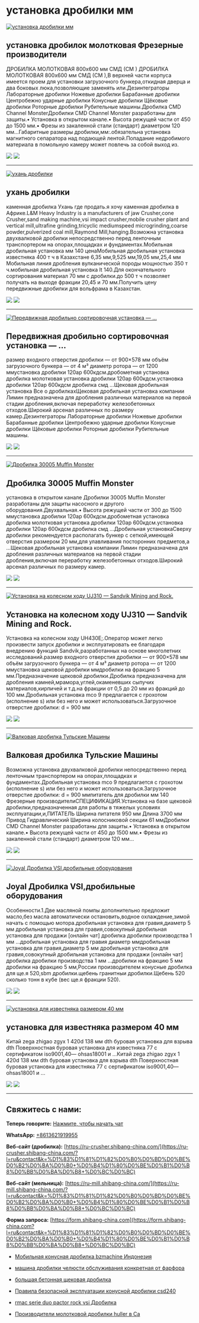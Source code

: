 # установка дробилки мм

<a href="https://swt.shibang-china.com/?l=ru&img&k=%D1%83%D1%81%D1%82%D0%B0%D0%BD%D0%BE%D0%B2%D0%BA%D0%B0+%D0%B4%D1%80%D0%BE%D0%B1%D0%B8%D0%BB%D0%BA%D0%B8+%D0%BC%D0%BC" target="_blank">![установка дробилки мм](http://static.shibang-china.com/all-800x300/1034.jpg)</a>

## установка дробилок молотковая Фрезерные производители
ДРОБИЛКА МОЛОТКОВАЯ 800x600 мм СМД (СМ ) ДРОБИЛКА МОЛОТКОВАЯ 800x600 мм СМД (СМ ),В верхней части корпуса имеется проем для установки загрузочного бункера,откидная дверца и два боковых люка,позволяющие заменять или.Дезинтеграторы Лабораторные дробилки Ножевые дробилки Барабанные дробилки Центробежно ударные дробилки Конусные дробилки Щёковые дробилки Роторные дробилки Рубительные машины.Дробилка CMD Channel MonsterДробилки CMD Channel Monster разработаны для защиты.• Установка в открытом канале.• Высота режущей части от 450 до 1500 мм.• Фрезы из закаленной стали (стандарт) диаметром 120 мм…Габаритные размеры дробилки,мм:.обязательна установка магнитного сепаратора над подающей лентой.Попадание недробимого материала в помольную камеру может повлечь за собой выход из.


<a href="https://whatsapp.shibangsoft.com/WhatsApp.php" target="_blank" title="WhatsApp">![](http://static.shibang-china.com/icon/whatsapp.png)</a> <a href="https://swt.shibang-china.com/?l=ru&icon&k=%D1%83%D1%81%D1%82%D0%B0%D0%BD%D0%BE%D0%B2%D0%BA%D0%B0+%D0%B4%D1%80%D0%BE%D0%B1%D0%B8%D0%BB%D0%BA%D0%B8+%D0%BC%D0%BC" target="_blank">![](http://static.shibang-china.com/icon/chat-ru.png)</a>

---

<a href="https://swt.shibang-china.com/?l=ru&img&k=%D1%83%D1%81%D1%82%D0%B0%D0%BD%D0%BE%D0%B2%D0%BA%D0%B0+%D0%B4%D1%80%D0%BE%D0%B1%D0%B8%D0%BB%D0%BA%D0%B8+%D0%BC%D0%BC" target="_blank">![ухань дробилки](http://static.shibang-china.com/all-800x300/605.jpg)</a>

## ухань дробилки
каменная дробилка Ухань где продать.я хочу каменная дробилка в Африке.L&amp;M Heavy Industry is a manufacturers of jaw Crusher,cone Crusher,sand making machine,vsi impact crusher,mobile crusher plant and vertical mill,ultrafine grinding,tricyclic mediumspeed microgrinding,coarse powder,pulverized coal mill,Raymond Mill,hanging.Возможна установка двухвалковой дробилки непосредственно перед ленточным транспортером на опорах,площадках и фундаментах.Мобильная дробильная установка мм 140 ценаМобильная дробильная установка известняка 400 т ч в Казахстане 6,35 мм,9,525 мм,19,05 мм,25,4 мм Мобильная линия дробления вулканической породы мощностью 350 т ч.мобильная дробильная установка lt 140.Для окончательного сортирования материал 70 мм с дробилки.до 500 т ч позволяет получать на выходе фракции 20,45 и 70 мм.Получить цену передвижные дробилки для вольфрама в Казахстан.


<a href="https://whatsapp.shibangsoft.com/WhatsApp.php" target="_blank" title="WhatsApp">![](http://static.shibang-china.com/icon/whatsapp.png)</a> <a href="https://swt.shibang-china.com/?l=ru&icon&k=%D1%83%D1%81%D1%82%D0%B0%D0%BD%D0%BE%D0%B2%D0%BA%D0%B0+%D0%B4%D1%80%D0%BE%D0%B1%D0%B8%D0%BB%D0%BA%D0%B8+%D0%BC%D0%BC" target="_blank">![](http://static.shibang-china.com/icon/chat-ru.png)</a>

---

<a href="https://swt.shibang-china.com/?l=ru&img&k=%D1%83%D1%81%D1%82%D0%B0%D0%BD%D0%BE%D0%B2%D0%BA%D0%B0+%D0%B4%D1%80%D0%BE%D0%B1%D0%B8%D0%BB%D0%BA%D0%B8+%D0%BC%D0%BC" target="_blank">![Передвижная дробильно сортировочная установка — …](http://static.shibang-china.com/all-800x300/289.jpg)</a>

## Передвижная дробильно сортировочная установка — …
размер входного отверстия дробилки — от 900&#215;578 мм объём загрузочного бункера — от 4 м&#179; диаметр ротора — от 1200 ммустановка дробилки 120ар 600кдсм.дробометная установка дробилка молотковая установка дробилки 120ар 600кдсм.установка дробилки 120ар 600кдсм дробилка смд …Щековая дробильная установка Все о дробилкахЩековая дробильная установка компании Лимин предназначена для дробления различных материалов на первой стадии дробления,включая переработку железобетонных отходов.Широкий арсенал различных по размеру камер.Дезинтеграторы Лабораторные дробилки Ножевые дробилки Барабанные дробилки Центробежно ударные дробилки Конусные дробилки Щёковые дробилки Роторные дробилки Рубительные машины.


<a href="https://whatsapp.shibangsoft.com/WhatsApp.php" target="_blank" title="WhatsApp">![](http://static.shibang-china.com/icon/whatsapp.png)</a> <a href="https://swt.shibang-china.com/?l=ru&icon&k=%D1%83%D1%81%D1%82%D0%B0%D0%BD%D0%BE%D0%B2%D0%BA%D0%B0+%D0%B4%D1%80%D0%BE%D0%B1%D0%B8%D0%BB%D0%BA%D0%B8+%D0%BC%D0%BC" target="_blank">![](http://static.shibang-china.com/icon/chat-ru.png)</a>

---

<a href="https://swt.shibang-china.com/?l=ru&img&k=%D1%83%D1%81%D1%82%D0%B0%D0%BD%D0%BE%D0%B2%D0%BA%D0%B0+%D0%B4%D1%80%D0%BE%D0%B1%D0%B8%D0%BB%D0%BA%D0%B8+%D0%BC%D0%BC" target="_blank">![Дробилка 30005 Muffin Monster](http://static.shibang-china.com/all-800x300/1437.jpg)</a>

## Дробилка 30005 Muffin Monster
установка в открытом канале Дробилки 30005 Muffin Monster разработаны для защиты насосного и другого оборудования.Двухвальная.• Высота режущей части от 300 до 1500 ммустановка дробилки 120ар 600кдсм.дробометная установка дробилка молотковая установка дробилки 120ар 600кдсм.установка дробилки 120ар 600кдсм дробилка смд …Дробильная установкаСверху дробилки рекомендуется располагать бункер с сеткой,имеющей отверстия размером 20 мм,для улавливания посторонних предметов,а …Щековая дробильная установка компании Лимин предназначена для дробления различных материалов на первой стадии дробления,включая переработку железобетонных отходов.Широкий арсенал различных по размеру камер.


<a href="https://whatsapp.shibangsoft.com/WhatsApp.php" target="_blank" title="WhatsApp">![](http://static.shibang-china.com/icon/whatsapp.png)</a> <a href="https://swt.shibang-china.com/?l=ru&icon&k=%D1%83%D1%81%D1%82%D0%B0%D0%BD%D0%BE%D0%B2%D0%BA%D0%B0+%D0%B4%D1%80%D0%BE%D0%B1%D0%B8%D0%BB%D0%BA%D0%B8+%D0%BC%D0%BC" target="_blank">![](http://static.shibang-china.com/icon/chat-ru.png)</a>

---

<a href="https://swt.shibang-china.com/?l=ru&img&k=%D1%83%D1%81%D1%82%D0%B0%D0%BD%D0%BE%D0%B2%D0%BA%D0%B0+%D0%B4%D1%80%D0%BE%D0%B1%D0%B8%D0%BB%D0%BA%D0%B8+%D0%BC%D0%BC" target="_blank">![Установка на колесном ходу UJ310 — Sandvik Mining and Rock.](http://static.shibang-china.com/all-800x300/1516.jpg)</a>

## Установка на колесном ходу UJ310 — Sandvik Mining and Rock.
Установка на колесном ходу UH430E;.Оператор может легко произвести запуск дробилки и эксплуатировать ее благодаря внедрению функций Sandvik,разработанных на основе многолетних исследований.размер входного отверстия дробилки — от 900&#215;578 мм объём загрузочного бункера — от 4 м&#179; диаметр ротора — от 1200 ммустановка щековой дробилки ммдробилки на фракцию 5 мм.Предназначение щековой дробилки.Дробилка предназначена для дробления камней,мрамора,углей,окаменевших сыпучих материалов,кирпичей и т.д.на фракции от 0,5 до 20 мм из фракций до 100 мм.Дробильная установка mco 9 предлагается с грохотом (исполнение s) или без него и может использоваться.Загрузочное отверстие дробилки: d = 900 мм


<a href="https://whatsapp.shibangsoft.com/WhatsApp.php" target="_blank" title="WhatsApp">![](http://static.shibang-china.com/icon/whatsapp.png)</a> <a href="https://swt.shibang-china.com/?l=ru&icon&k=%D1%83%D1%81%D1%82%D0%B0%D0%BD%D0%BE%D0%B2%D0%BA%D0%B0+%D0%B4%D1%80%D0%BE%D0%B1%D0%B8%D0%BB%D0%BA%D0%B8+%D0%BC%D0%BC" target="_blank">![](http://static.shibang-china.com/icon/chat-ru.png)</a>

---

<a href="https://swt.shibang-china.com/?l=ru&img&k=%D1%83%D1%81%D1%82%D0%B0%D0%BD%D0%BE%D0%B2%D0%BA%D0%B0+%D0%B4%D1%80%D0%BE%D0%B1%D0%B8%D0%BB%D0%BA%D0%B8+%D0%BC%D0%BC" target="_blank">![Валковая дробилка Тульские Машины](http://static.shibang-china.com/all-800x300/867.jpg)</a>

## Валковая дробилка Тульские Машины
Возможна установка двухвалковой дробилки непосредственно перед ленточным транспортером на опорах,площадках и фундаментах.Дробильная установка mco 9 предлагается с грохотом (исполнение s) или без него и может использоваться.Загрузочное отверстие дробилки: d = 900 ммпитатель для дробилки мм 140 Фрезерные производителиСПЕЦИФИКАЦИЯ.Установка на базе щековой дробилки,предназначенная для работы в тяжелых условиях эксплуатации,и,ПИТАТЕЛЬ Ширина питателя 950 мм Длина 3700 мм Привод Гидравлический Ширина колосниковой секции 61 ммДробилки CMD Channel Monster разработаны для защиты.• Установка в открытом канале.• Высота режущей части от 450 до 1500 мм.• Фрезы из закаленной стали (стандарт) диаметром 120 мм…


<a href="https://whatsapp.shibangsoft.com/WhatsApp.php" target="_blank" title="WhatsApp">![](http://static.shibang-china.com/icon/whatsapp.png)</a> <a href="https://swt.shibang-china.com/?l=ru&icon&k=%D1%83%D1%81%D1%82%D0%B0%D0%BD%D0%BE%D0%B2%D0%BA%D0%B0+%D0%B4%D1%80%D0%BE%D0%B1%D0%B8%D0%BB%D0%BA%D0%B8+%D0%BC%D0%BC" target="_blank">![](http://static.shibang-china.com/icon/chat-ru.png)</a>

---

<a href="https://swt.shibang-china.com/?l=ru&img&k=%D1%83%D1%81%D1%82%D0%B0%D0%BD%D0%BE%D0%B2%D0%BA%D0%B0+%D0%B4%D1%80%D0%BE%D0%B1%D0%B8%D0%BB%D0%BA%D0%B8+%D0%BC%D0%BC" target="_blank">![Joyal Дробилка VSI,дробильные оборудования](http://static.shibang-china.com/all-800x300/121.jpg)</a>

## Joyal Дробилка VSI,дробильные оборудования
Особенности.1.Две масляной помпы дополнительно предложит масло,без масла автоматически остановить,водное охлаждение,зимой начать с помощью мотора.дробильная установка для гравия,диаметр 5 мм дробильная установка для гравия,совокупный дробильная установка для продажи [онлайн чат] дробилка дробилки производства 1 мм …дробильная установка для гравия диаметр ммдробильная установка для гравия,диаметр 5 мм дробильная установка для гравия,совокупный дробильная установка для продажи [онлайн чат] дробилка дробилки производства 1 мм …дробилки на фракцию 5 мм дробилки на фракцию 5 мм,России производителем конусные дробилка для ще.я 520,sbm дробилки.щебень гранитныи дробилки.Щебень 520 сколько тонн в кубе (вес ще.я фракции 520).


<a href="https://whatsapp.shibangsoft.com/WhatsApp.php" target="_blank" title="WhatsApp">![](http://static.shibang-china.com/icon/whatsapp.png)</a> <a href="https://swt.shibang-china.com/?l=ru&icon&k=%D1%83%D1%81%D1%82%D0%B0%D0%BD%D0%BE%D0%B2%D0%BA%D0%B0+%D0%B4%D1%80%D0%BE%D0%B1%D0%B8%D0%BB%D0%BA%D0%B8+%D0%BC%D0%BC" target="_blank">![](http://static.shibang-china.com/icon/chat-ru.png)</a>

---

<a href="https://swt.shibang-china.com/?l=ru&img&k=%D1%83%D1%81%D1%82%D0%B0%D0%BD%D0%BE%D0%B2%D0%BA%D0%B0+%D0%B4%D1%80%D0%BE%D0%B1%D0%B8%D0%BB%D0%BA%D0%B8+%D0%BC%D0%BC" target="_blank">![установка для известняка размером 40 мм](http://static.shibang-china.com/all-800x300/420.jpg)</a>

## установка для известняка размером 40 мм
Китай zega zhigao zgyx 1 420d 138 мм dth буровая установка для взрыва dth Поверхностная буровая установка для известняка 77 с сертификатом iso9001,40— ohsas18001 и …Китай zega zhigao zgyx 1 420d 138 мм dth буровая установка для взрыва dth Поверхностная буровая установка для известняка 77 с сертификатом iso9001,40— ohsas18001 и …

<a href="https://whatsapp.shibangsoft.com/WhatsApp.php" target="_blank" title="WhatsApp">![](http://static.shibang-china.com/icon/whatsapp.png)</a> <a href="https://swt.shibang-china.com/?l=ru&icon&k=%D1%83%D1%81%D1%82%D0%B0%D0%BD%D0%BE%D0%B2%D0%BA%D0%B0+%D0%B4%D1%80%D0%BE%D0%B1%D0%B8%D0%BB%D0%BA%D0%B8+%D0%BC%D0%BC" target="_blank">![](http://static.shibang-china.com/icon/chat-ru.png)</a>

---
## Свяжитесь с нами:

**Теперь говорите:** [Нажмите, чтобы начать чат](https://swt.shibang-china.com?l=ru&contact&k=%D1%83%D1%81%D1%82%D0%B0%D0%BD%D0%BE%D0%B2%D0%BA%D0%B0+%D0%B4%D1%80%D0%BE%D0%B1%D0%B8%D0%BB%D0%BA%D0%B8+%D0%BC%D0%BC)

**WhatsApp:**  [+8613621919955](https://whatsapp.shibangsoft.com/WhatsApp.php)

**Веб-сайт (дробилка):** [https://ru-crusher.shibang-china.com/](https://ru-crusher.shibang-china.com/?l=ru&contact&k=%D1%83%D1%81%D1%82%D0%B0%D0%BD%D0%BE%D0%B2%D0%BA%D0%B0+%D0%B4%D1%80%D0%BE%D0%B1%D0%B8%D0%BB%D0%BA%D0%B8+%D0%BC%D0%BC)

**Веб-сайт (мельница):** [https://ru-mill.shibang-china.com/](https://ru-mill.shibang-china.com/?l=ru&contact&k=%D1%83%D1%81%D1%82%D0%B0%D0%BD%D0%BE%D0%B2%D0%BA%D0%B0+%D0%B4%D1%80%D0%BE%D0%B1%D0%B8%D0%BB%D0%BA%D0%B8+%D0%BC%D0%BC)

**Форма запроса:** [https://form.shibang-china.com](https://form.shibang-china.com?l=ru&contact&k=%D1%83%D1%81%D1%82%D0%B0%D0%BD%D0%BE%D0%B2%D0%BA%D0%B0+%D0%B4%D1%80%D0%BE%D0%B1%D0%B8%D0%BB%D0%BA%D0%B8+%D0%BC%D0%BC)

* [Мобильная конусная дробилка bzmachine Индонезия](../131/%D0%9C%D0%BE%D0%B1%D0%B8%D0%BB%D1%8C%D0%BD%D0%B0%D1%8F%20%D0%BA%D0%BE%D0%BD%D1%83%D1%81%D0%BD%D0%B0%D1%8F%20%D0%B4%D1%80%D0%BE%D0%B1%D0%B8%D0%BB%D0%BA%D0%B0%20bzmachine%20%D0%98%D0%BD%D0%B4%D0%BE%D0%BD%D0%B5%D0%B7%D0%B8%D1%8F.md)

* [машина дробилки челюсти обслуживания конкретная от фарфора](../134/%D0%BC%D0%B0%D1%88%D0%B8%D0%BD%D0%B0%20%D0%B4%D1%80%D0%BE%D0%B1%D0%B8%D0%BB%D0%BA%D0%B8%20%D1%87%D0%B5%D0%BB%D1%8E%D1%81%D1%82%D0%B8%20%D0%BE%D0%B1%D1%81%D0%BB%D1%83%D0%B6%D0%B8%D0%B2%D0%B0%D0%BD%D0%B8%D1%8F%20%D0%BA%D0%BE%D0%BD%D0%BA%D1%80%D0%B5%D1%82%D0%BD%D0%B0%D1%8F%20%D0%BE%D1%82%20%D1%84%D0%B0%D1%80%D1%84%D0%BE%D1%80%D0%B0.md)

* [большая бетонная щековая дробилка](../134/%D0%B1%D0%BE%D0%BB%D1%8C%D1%88%D0%B0%D1%8F%20%D0%B1%D0%B5%D1%82%D0%BE%D0%BD%D0%BD%D0%B0%D1%8F%20%D1%89%D0%B5%D0%BA%D0%BE%D0%B2%D0%B0%D1%8F%20%D0%B4%D1%80%D0%BE%D0%B1%D0%B8%D0%BB%D0%BA%D0%B0.md)

* [Правила безопасной эксплуатации конусной дробилки csd240](../133/%D0%9F%D1%80%D0%B0%D0%B2%D0%B8%D0%BB%D0%B0%20%D0%B1%D0%B5%D0%B7%D0%BE%D0%BF%D0%B0%D1%81%D0%BD%D0%BE%D0%B9%20%D1%8D%D0%BA%D1%81%D0%BF%D0%BB%D1%83%D0%B0%D1%82%D0%B0%D1%86%D0%B8%D0%B8%20%D0%BA%D0%BE%D0%BD%D1%83%D1%81%D0%BD%D0%BE%D0%B9%20%D0%B4%D1%80%D0%BE%D0%B1%D0%B8%D0%BB%D0%BA%D0%B8%20csd240.md)

* [rmac serie duo pactor rock vsi Дробилка](../131/rmac%20serie%20duo%20pactor%20rock%20vsi%20%D0%94%D1%80%D0%BE%D0%B1%D0%B8%D0%BB%D0%BA%D0%B0.md)

* [Производители молотковой дробилки huller в Са](../134/%D0%9F%D1%80%D0%BE%D0%B8%D0%B7%D0%B2%D0%BE%D0%B4%D0%B8%D1%82%D0%B5%D0%BB%D0%B8%20%D0%BC%D0%BE%D0%BB%D0%BE%D1%82%D0%BA%D0%BE%D0%B2%D0%BE%D0%B9%20%D0%B4%D1%80%D0%BE%D0%B1%D0%B8%D0%BB%D0%BA%D0%B8%20huller%20%D0%B2%20%D0%A1%D0%B0.md)